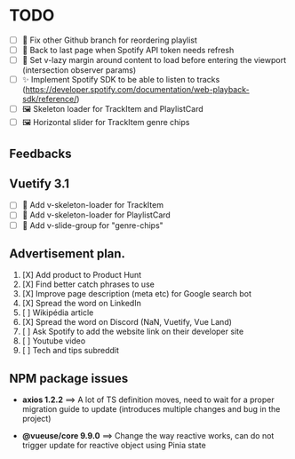 # TODO

- [ ] 🚧 Fix other Github branch for reordering playlist
- [ ] 🚧 Back to last page when Spotify API token needs refresh
- [ ] 🚧 Set v-lazy margin around content to load before entering the viewport (intersection observer params)
- [ ] ✨ Implement Spotify SDK to be able to listen to tracks (https://developer.spotify.com/documentation/web-playback-sdk/reference/)
- [ ] 🖼️ Skeleton loader for TrackItem and PlaylistCard
- [ ] 🖼️ Horizontal slider for TrackItem genre chips

## Feedbacks

## Vuetify 3.1

- [ ] 🎨 Add v-skeleton-loader for TrackItem
- [ ] 🎨 Add v-skeleton-loader for PlaylistCard
- [ ] 🎨 Add v-slide-group for "genre-chips"

## Advertisement plan.

1. [X] Add product to Product Hunt
2. [X] Find better catch phrases to use
3. [X] Improve page description (meta etc) for Google search bot
4. [X] Spread the word on LinkedIn
5. [ ] Wikipédia article
6. [X] Spread the word on Discord (NaN, Vuetify, Vue Land)
7. [ ] Ask Spotify to add the website link on their developer site
8. [ ] Youtube video
9. [ ] Tech and tips subreddit

## NPM package issues

* **axios 1.2.2** ==> A lot of TS definition moves, need to wait for a proper migration guide to update (introduces multiple changes and bug in the project)

* **@vueuse/core 9.9.0** ==> Change the way reactive works, can do not trigger update for reactive object using Pinia state
